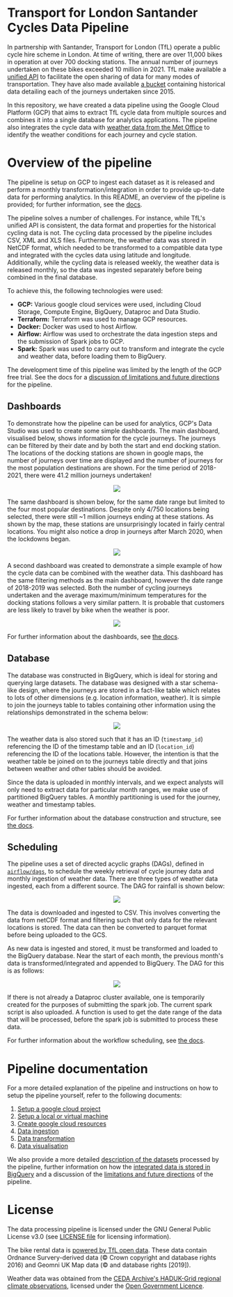 Transport for London Santander Cycles Data Pipeline
===================================================

In partnership with Santander, Transport for London (TfL) operate a public cycle hire scheme in London. At time of writing, there are over 11,000 bikes in operation at over 700 docking stations. The annual number of journeys undertaken on these bikes exceeded 10 million in 2021. TfL make available a [unified API](https://tfl.gov.uk/info-for/open-data-users/unified-api) to facilitate the open sharing of data for many modes of transportation. They have also made available [a bucket](https://cycling.data.tfl.gov.uk/) containing historical data detailing each of the journeys undertaken since 2015.

In this repository, we have created a data pipeline using the Google Cloud Platform (GCP) that aims to extract TfL cycle data from multiple sources and combines it into a single database for analytics applications. The pipeline also integrates the cycle data with [weather data from the Met Office](https://catalogue.ceda.ac.uk/uuid/4dc8450d889a491ebb20e724debe2dfb) to identify the weather conditions for each journey and cycle station. 

# Overview of the pipeline

The pipeline is setup on GCP to ingest each dataset as it is released and perform a monthly transformation/integration in order to provide up-to-date data for performing analytics. In this README, an overview of the pipeline is provided; for further information, see the [docs](docs/).

The pipeline solves a number of challenges. For instance, while TfL's unified API is consistent, the data format and properties for the historical cycling data is not. The cycling data processed by the pipeline includes CSV, XML and XLS files. Furthermore, the weather data was stored in NetCDF format, which needed to be transformed to a compatible data type and integrated with the cycles data using latitude and longitude. Additionally, while the cycling data is released weekly, the weather data is released monthly, so the data was ingested separately before being combined in the final database.

To achieve this, the following technologies were used:
- __GCP:__ Various google cloud services were used, including Cloud Storage, Compute Engine, BigQuery, Dataproc and Data Studio. 
- __Terraform:__ Terraform was used to manage GCP resources.
- __Docker:__ Docker was used to host Airflow. 
- __Airflow:__ Airflow was used to orchestrate the data ingestion steps and the submission of Spark jobs to GCP.
- __Spark:__ Spark was used to carry out to transform and integrate the cycle and weather data, before loading them to BigQuery.

The development time of this pipeline was limited by the length of the GCP free trial. See the docs for a [discussion of limitations and future directions](docs/limitations_and_directions.md) for the pipeline.

## Dashboards

To demonstrate how the pipeline can be used for analytics, GCP's Data Studio was used to create some simple dashboards. The main dashboard, visualised below, shows information for the cycle journeys. The journeys can be filtered by their date and by both the start and end docking station. The locations of the docking stations are shown in google maps, the number of journeys over time are displayed and the number of journeys for the most population destinations are shown. For the time period of 2018-2021, there were 41.2 million journeys undertaken!

<p align="center">
  <img src="https://github.com/jackgisby/tfl-bikes-data-pipeline/tree/main/assets/bikes_dashboard.png" />
</p>

The same dashboard is shown below, for the same date range but limited to the four most popular destinations. Despite only 4/750 locations being selected, there were still ~1 million journeys ending at these stations. As shown by the map, these stations are unsurprisingly located in fairly central locations. You might also notice a drop in journeys after March 2020, when the lockdowns began. 

<p align="center">
  <img src="https://github.com/jackgisby/tfl-bikes-data-pipeline/tree/main/assets/bikes_dashboard_top_four_destinations.png" />
</p>

A second dashboard was created to demonstrate a simple example of how the cycle data can be combined with the weather data. This dashboard has the same filtering methods as the main dashboard, however the date range of 2018-2019 was selected. Both the number of cycling journeys undertaken and the average maximum/minimum temperatures for the docking stations follows a very similar pattern. It is probable that customers are less likely to travel by bike when the weather is poor. 

<p align="center">
  <img src="https://github.com/jackgisby/tfl-bikes-data-pipeline/tree/main/assets/weather_integration.png" />
</p>

For further information about the dashboards, see [the docs](docs/6_data_visualisation.md).

## Database

The database was constructed in BigQuery, which is ideal for storing and querying large datasets. The database was designed with a star schema-like design, where the journeys are stored in a fact-like table which relates to lots of other dimensions (e.g. location information, weather). It is simple to join the journeys table to tables containing other information using the relationships demonstrated in the schema below:

<p align="center">
  <img src="https://github.com/jackgisby/tfl-bikes-data-pipeline/tree/main/assets/main_relations.drawio.png" />
</p>

The weather data is also stored such that it has an ID (`timestamp_id`) referencing the ID of the timestamp table and an ID (`location_id`) referencing the ID of the locations table. However, the intention is that the weather table be joined on to the journeys table directly and that joins between weather and other tables should be avoided.

Since the data is uploaded in monthly intervals, and we expect analysts will only need to extract data for particular month ranges, we make use of partitioned BigQuery tables. A monthly partitioning is used for the journey, weather and timestamp tables.

For further information about the database construction and structure, see [the docs](docs/5_data_transformation.md).

## Scheduling

The pipeline uses a set of directed acyclic graphs (DAGs), defined in [`airflow/dags`](airflow/dags/), to schedule the weekly retrieval of cycle journey data and monthly ingestion of weather data. There are three types of weather data ingested, each from a different source. The DAG for rainfall is shown below:

<p align="center">
  <img src="https://github.com/jackgisby/tfl-bikes-data-pipeline/tree/main/assets/dags/ingest_rainfall_weather.png" />
</p>

The data is downloaded and ingested to CSV. This involves converting the data from netCDF format and filtering such that only data for the relevant locations is stored. The data can then be converted to parquet format before being uploaded to the GCS.

As new data is ingested and stored, it must be transformed and loaded to the BigQuery database. Near the start of each month, the previous month's data is transformed/integrated and appended to BigQuery. The DAG for this is as follows:

<p align="center">
  <img src="https://github.com/jackgisby/tfl-bikes-data-pipeline/tree/main/assets/dags/transform_load_journeys.png" />
</p>

If there is not already a Dataproc cluster available, one is temporarily created for the purposes of submitting the spark job. The current spark script is also uploaded. A function is used to get the date range of the data that will be processed, before the spark job is submitted to process these data. 

For further information about the workflow scheduling, see [the docs](docs/4_data_ingestion.md).

# Pipeline documentation

For a more detailed explanation of the pipeline and instructions on how to setup the pipeline yourself, refer to the following documents:

1. [Setup a google cloud project](docs/1_setup_gcp.md)
2. [Setup a local or virtual machine](docs/2_setup_environment.md)
3. [Create google cloud resources](docs/3_create_gcp_resources.md)
4. [Data ingestion](docs/4_data_ingestion.md)
5. [Data transformation](docs/5_data_transformation.md)
6. [Data visualisation](docs/6_data_visualisation.md)

We also provide a more detailed [description of the datasets](docs/data_sources.md) processed by the pipeline, further information on how the [integrated data is stored in BigQuery](docs/integrated_database.md) and a discussion of the [limitations and future directions](docs/limitations_and_directions.md) of the pipeline.

# License

The data processing pipeline is licensed under the GNU General Public License v3.0 (see [LICENSE file](LICENSE) for licensing information).

The bike rental data is [powered by TfL open data](https://tfl.gov.uk/corporate/terms-and-conditions/transport-data-service). These data contain Ordnance Survery-derived data (© Crown copyright and database rights 2016) and Geomni UK Map data (© and database rights [2019]).

Weather data was obtained from the [CEDA Archive's HADUK-Grid regional climate observations](https://catalogue.ceda.ac.uk/uuid/4dc8450d889a491ebb20e724debe2dfb), licensed under the [Open Government Licence](https://www.nationalarchives.gov.uk/doc/open-government-licence/version/3/).
